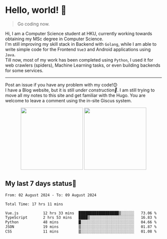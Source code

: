 # Hello, world! 🥰
> Go coding now.
  
Hi, I am a Computer Science student at HKU, currently working towards obtaining my MSc degree in Computer Science.  
I'm still improving my skill stack in Backend with `Golang`, while I am able to write simple code for the Frontend `Vue3` and Android applications using `Java`.  
Till now, most of my work has been completed using `Python`, I used it for web crawlers (spiders), Machine Learning tasks, or even building backends for some services.

-------
Post an issue if you have any problem with my code!😊  
I have a Blog website, but it is still *under construction🚧*. I am still trying to move all my notes to this site and get familiar with the Hugo. You are welcome to leave a comment using the in-site Giscus system.  


<div align="center">
<div><img src="https://github-readme-stats.vercel.app/api?username=Xrondev&count_private=true" height="200px"/> <img src="https://github-readme-stats.vercel.app/api/top-langs/?username=Xrondev" height="200px"/></div>
</div>
<div align="center"></div>  

## My last 7 days status🧐

<!--START_SECTION:waka-->

```txt
From: 02 August 2024 - To: 09 August 2024

Total Time: 17 hrs 11 mins

Vue.js           12 hrs 33 mins  ██████████████████▒░░░░░░   73.06 %
TypeScript       2 hrs 53 mins   ████▒░░░░░░░░░░░░░░░░░░░░   16.83 %
Python           48 mins         █░░░░░░░░░░░░░░░░░░░░░░░░   04.66 %
JSON             19 mins         ▒░░░░░░░░░░░░░░░░░░░░░░░░   01.87 %
CSS              11 mins         ▒░░░░░░░░░░░░░░░░░░░░░░░░   01.08 %
```

<!--END_SECTION:waka-->
